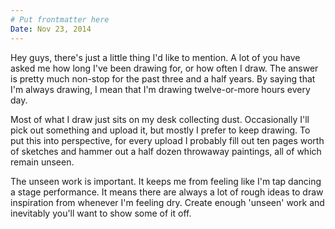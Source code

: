 ```yaml
---
# Put frontmatter here
Date: Nov 23, 2014
---
```

Hey guys, there's just a little thing I'd like to mention. A lot of you have asked me how long I've been drawing for, or how often I draw. The answer is pretty much non-stop for the past three and a half years. By saying that I'm always drawing, I mean that I'm drawing twelve-or-more hours every day.  

Most of what I draw just sits on my desk collecting dust. Occasionally I'll pick out something and upload it, but mostly I prefer to keep drawing. To put this into perspective, for every upload I probably fill out ten pages worth of sketches and hammer out a half dozen throwaway paintings, all of which remain unseen.  

The unseen work is important. It keeps me from feeling like I'm tap dancing a stage performance. It means there are always a lot of rough ideas to draw inspiration from whenever I'm feeling dry. Create enough 'unseen' work and inevitably you'll want to show some of it off.